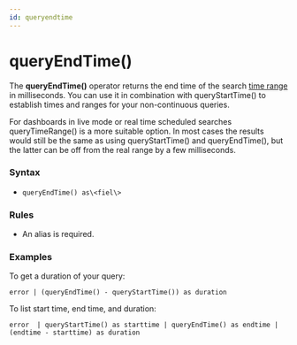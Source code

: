 ```yaml
---
id: queryendtime
---
```


# queryEndTime()

The **queryEndTime()** operator returns the end time of the search [time
range](../../Get-Started-with-Search/How-to-Build-a-Search/Set-the-Time-Range.md "Set the Time Range")
in milliseconds. You can use it in combination with queryStartTime() to
establish times and ranges for your non-continuous queries.

For dashboards in live mode or real time scheduled searches
queryTimeRange() is a more suitable option. In most cases the results
would still be the same as using queryStartTime() and queryEndTime(),
but the latter can be off from the real range by a few milliseconds.

### Syntax

-   `queryEndTime() as\<fiel\>`

### Rules

-   An alias is required.

### Examples

To get a duration of your query:

`error | (queryEndTime() - queryStartTime()) as duration`

To list start time, end time, and duration:

`error  | queryStartTime() as starttime | queryEndTime() as endtime | (endtime - starttime) as duration`
